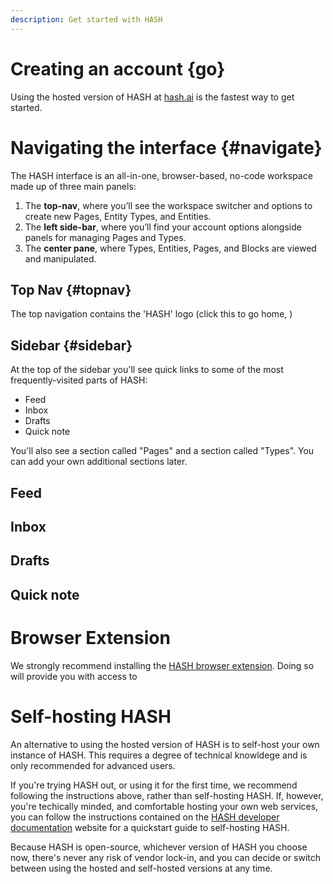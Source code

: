 ```yaml
---
description: Get started with HASH
---
```


# Creating an account {go}

Using the hosted version of HASH at [hash.ai](https://app.hash.ai/) is the fastest way to get started.


# Navigating the interface {#navigate}

The HASH interface is an all-in-one, browser-based, no-code workspace made up of three main panels:

1.  The **top-nav**, where you’ll see the workspace switcher and options to create new Pages, Entity Types, and Entities.
1.  The **left side-bar**, where you’ll find your account options alongside panels for managing Pages and Types.
1.  The **center pane**, where Types, Entities, Pages, and Blocks are viewed and manipulated.

## Top Nav {#topnav}

The top navigation contains the 'HASH' logo (click this to go home, )

## Sidebar {#sidebar}

At the top of the sidebar you'll see quick links to some of the most frequently-visited parts of HASH:

- Feed
- Inbox
- Drafts
- Quick note

You'll also see a section called "Pages" and a section called "Types". You can add your own additional sections later.

## Feed

## Inbox

## Drafts

## Quick note

# Browser Extension

We strongly recommend installing the [HASH browser extension](https://hash.ai/integrations#plugins). Doing so will provide you with access to 

# Self-hosting HASH

An alternative to using the hosted version of HASH is to self-host your own instance of HASH. This requires a degree of technical knowldege and is only recommended for advanced users.

If you're trying HASH out, or using it for the first time, we recommend following the instructions above, rather than self-hosting HASH. If, however, you're techically minded, and comfortable hosting your own web services, you can follow the instructions contained on the [HASH developer documentation](https://hash.dev/docs) website for a quickstart guide to self-hosting HASH.

Because HASH is open-source, whichever version of HASH you choose now, there's never any risk of vendor lock-in, and you can decide or switch between using the hosted and self-hosted versions at any time.